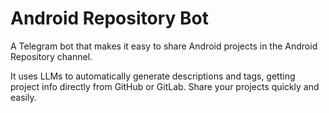 # Android Repository Bot

A Telegram bot that makes it easy to share Android projects in the Android Repository channel.

It uses LLMs to automatically generate descriptions and tags, getting project info directly from GitHub or GitLab. Share your projects quickly and easily.
